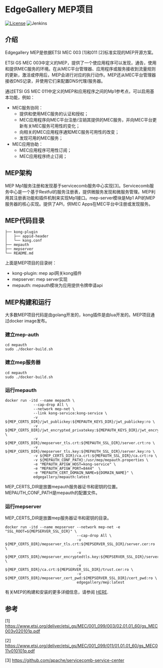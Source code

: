 # EdgeGallery MEP项目

[![License](https://img.shields.io/badge/License-Apache%202.0-blue.svg)](https://opensource.org/licenses/Apache-2.0)
![Jenkins](https://img.shields.io/jenkins/build?jobUrl=http%3A%2F%2Fjenkins.edgegallery.org%2Fview%2FMEC-PLATFORM-BUILD%2Fjob%2Fmep-docker-image-build-update-daily-master%2F)

## 介绍

Edgegallery MEP是依据ETSI MEC 003 [1]和011 [2]标准实现的MEP开源方案。

ETSI GS MEC 003中定义的MEP，提供了一个使应用程序可以发现，通告，使用和提供MEC服务的环境。在从MEC平台管理器、应用程序或服务接收到流量规则的更新，激活或停用后，MEP会进行对应的执行动作。MEP还从MEC平台管理器接收DNS记录，并使用它们来配置DNS代理/服务器。

通过ETSI GS MEC 011中定义的MEP和应用程序之间的Mp1参考点，可以启用基本功能，例如：

* MEC服务协同：
    - 提供和使用MEC服务的认证和授权；
    - MEC应用程序向MEC平台注册/注销其提供的MEC服务，并向MEC平台更新有关MEC服务可用性的变化；
    - 向相关的MEC应用程序通知MEC服务可用性的改变；
    - 发现可用的MEC服务；
* MEC应用协助：
    - MEC应用程序可用性订阅；
    - MEC应用程序终止订阅；

## MEP架构

MEP Mp1服务注册和发现基于servicecomb服务中心实现[3]。Servicecomb服务中心是一个基于Restful的服务注册表，提供微服务发现和微服务管理。MEP利用其注册表功能和插件机制来实现Mp1接口。mep-server模块是Mp1 API的MEP服务器的核心实现。提供了API，供MEC Apps在MEC平台中注册或发现服务。

## MEP代码目录
```
├── kong-plugin
│   ├── appid-header
│   └── kong.conf
├── mepauth
├── mepserver
└── README.md

```
上面是MEP项目的目录树：
- kong-plugin: mep api网关kong插件
- mepserver: mep server实现
- mepauth: mepauth模块为应用提供令牌申请api

## MEP构建和运行

大多数MEP项目代码是由golang开发的，kong插件是由lua开发的。MEP项目通过docker image发布。

### 建立mep-auth

```
cd mepauth
sudo ./docker-build.sh

```

### 建立mep服务器

```
cd mepauth
sudo ./docker-build.sh
```

### 运行mepauth

```
docker run -itd --name mepauth \
             --cap-drop All \
             --network mep-net \
             --link kong-service:kong-service \
             -v ${MEP_CERTS_DIR}/jwt_publickey:${MEPAUTH_KEYS_DIR}/jwt_publickey:ro \
             -v ${MEP_CERTS_DIR}/jwt_encrypted_privatekey:${MEPAUTH_KEYS_DIR}/jwt_encrypted_privatekey:ro \
             -v ${MEP_CERTS_DIR}/mepserver_tls.crt:${MEPAUTH_SSL_DIR}/server.crt:ro \
             -v ${MEP_CERTS_DIR}/mepserver_tls.key:${MEPAUTH_SSL_DIR}/server.key:ro \
             -v ${MEP_CERTS_DIR}/ca.crt:${MEPAUTH_SSL_DIR}/ca.crt:ro \
             -v ${MEPAUTH_CONF_PATH}:/usr/mep/mepauth.properties \
             -e "MEPAUTH_APIGW_HOST=kong-service" \
             -e "MEPAUTH_APIGW_PORT=8444"  \
             -e "MEPAUTH_CERT_DOMAIN_NAME=${DOMAIN_NAME}" \
             edgegallery/mepauth:latest
```

MEP_CERTS_DIR是放置mepauth服务器证书和密钥的位置。MEPAUTH_CONF_PATH是mepauth的配置文件。

### 运行mepserver
MEP_CERTS_DIR是放置mep服务器证书和密钥的目录。
```
docker run -itd --name mepserver --network mep-net -e "SSL_ROOT=${MEPSERVER_SSL_DIR}" \
                                 --cap-drop All \
                                 -v ${MEP_CERTS_DIR}/mepserver_tls.crt:${MEPSERVER_SSL_DIR}/server.cer:ro \
                                 -v ${MEP_CERTS_DIR}/mepserver_encryptedtls.key:${MEPSERVER_SSL_DIR}/server_key.pem:ro \
                                 -v ${MEP_CERTS_DIR}/ca.crt:${MEPSERVER_SSL_DIR}/trust.cer:ro \
                                 -v ${MEP_CERTS_DIR}/mepserver_cert_pwd:${MEPSERVER_SSL_DIR}/cert_pwd:ro \
                                 edgegallery/mep:latest
```


有关MEP的构建和安装的更多详细信息，请参阅 [HERE](https://gitee.com/edgegallery/docs/blob/master/MEP/EdgeGallery%E6%9C%AC%E5%9C%B0%E5%BC%80%E5%8F%91%E9%AA%8C%E8%AF%81%E6%9C%8D%E5%8A%A1%E8%AF%B4%E6%98%8E%E4%B9%A6.md).

## 参考
[1] https://www.etsi.org/deliver/etsi_gs/MEC/001_099/003/02.01.01_60/gs_MEC003v020101p.pdf

[2] https://www.etsi.org/deliver/etsi_gs/MEC/001_099/011/01.01.01_60/gs_MEC011v010101p.pdf

[3] https://github.com/apache/servicecomb-service-center
